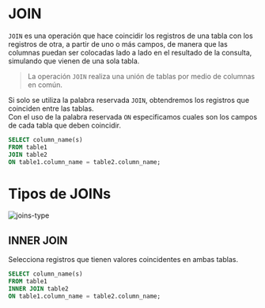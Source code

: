 # JOIN

`JOIN` es una operación que hace coincidir los registros de una
tabla con los registros de otra, a partir de uno o más campos, de
manera que las columnas puedan ser colocadas lado a lado en el
resultado de la consulta, simulando que vienen de una sola tabla.

>La operación `JOIN` realiza una unión de tablas por medio de
columnas en común.

Si solo se utiliza la palabra reservada `JOIN`, obtendremos los
registros que coinciden entre las tablas.   
Con el uso de la palabra
reservada `ON` especificamos cuales son los campos de cada
tabla que deben coincidir.
```sql
SELECT column_name(s)
FROM table1
JOIN table2
ON table1.column_name = table2.column_name;
```
# Tipos de JOINs

![joins-type](https://estradawebgroup.com/ImagesUpload/sql-joins.jpg)

## INNER JOIN

Selecciona registros que tienen valores coincidentes en ambas tablas.
```sql
SELECT column_name(s)
FROM table1
INNER JOIN table2
ON table1.column_name = table2.column_name;
```


